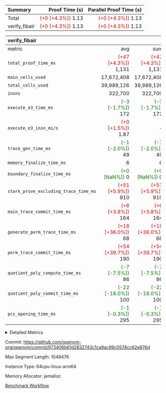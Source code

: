 | Summary | Proof Time (s) | Parallel Proof Time (s) |
|:---|---:|---:|
| Total | <span style='color: red'>(+0 [+4.3%])</span> 1.13 | <span style='color: red'>(+0 [+4.3%])</span> 1.13 |
| verify_fibair | <span style='color: red'>(+0 [+4.3%])</span> 1.13 | <span style='color: red'>(+0 [+4.3%])</span> 1.13 |


| verify_fibair |||||
|:---|---:|---:|---:|---:|
|metric|avg|sum|max|min|
| `total_proof_time_ms ` | <span style='color: red'>(+47 [+4.3%])</span> 1,131 | <span style='color: red'>(+47 [+4.3%])</span> 1,131 | <span style='color: red'>(+47 [+4.3%])</span> 1,131 | <span style='color: red'>(+47 [+4.3%])</span> 1,131 |
| `main_cells_used     ` |  17,672,408 |  17,672,408 |  17,672,408 |  17,672,408 |
| `total_cells_used    ` |  39,989,126 |  39,989,126 |  39,989,126 |  39,989,126 |
| `insns               ` |  322,700 |  322,700 |  322,700 |  322,700 |
| `execute_e3_time_ms  ` | <span style='color: green'>(-3 [-1.7%])</span> 172 | <span style='color: green'>(-3 [-1.7%])</span> 172 | <span style='color: green'>(-3 [-1.7%])</span> 172 | <span style='color: green'>(-3 [-1.7%])</span> 172 |
| `execute_e3_insn_mi/s` | <span style='color: red'>(+0 [+1.5%])</span> 1.87 | -          | <span style='color: red'>(+0 [+1.5%])</span> 1.87 | <span style='color: red'>(+0 [+1.5%])</span> 1.87 |
| `trace_gen_time_ms   ` | <span style='color: green'>(-1 [-2.0%])</span> 49 | <span style='color: green'>(-1 [-2.0%])</span> 49 | <span style='color: green'>(-1 [-2.0%])</span> 49 | <span style='color: green'>(-1 [-2.0%])</span> 49 |
| `memory_finalize_time_ms` |  6 |  6 |  6 |  6 |
| `boundary_finalize_time_ms` | <span style='color: green'>(+0 [NaN%])</span> 0 | <span style='color: green'>(+0 [NaN%])</span> 0 | <span style='color: green'>(+0 [NaN%])</span> 0 | <span style='color: green'>(+0 [NaN%])</span> 0 |
| `stark_prove_excluding_trace_time_ms` | <span style='color: red'>(+51 [+5.9%])</span> 910 | <span style='color: red'>(+51 [+5.9%])</span> 910 | <span style='color: red'>(+51 [+5.9%])</span> 910 | <span style='color: red'>(+51 [+5.9%])</span> 910 |
| `main_trace_commit_time_ms` | <span style='color: red'>(+6 [+3.8%])</span> 164 | <span style='color: red'>(+6 [+3.8%])</span> 164 | <span style='color: red'>(+6 [+3.8%])</span> 164 | <span style='color: red'>(+6 [+3.8%])</span> 164 |
| `generate_perm_trace_time_ms` | <span style='color: red'>(+18 [+36.0%])</span> 68 | <span style='color: red'>(+18 [+36.0%])</span> 68 | <span style='color: red'>(+18 [+36.0%])</span> 68 | <span style='color: red'>(+18 [+36.0%])</span> 68 |
| `perm_trace_commit_time_ms` | <span style='color: red'>(+54 [+39.7%])</span> 190 | <span style='color: red'>(+54 [+39.7%])</span> 190 | <span style='color: red'>(+54 [+39.7%])</span> 190 | <span style='color: red'>(+54 [+39.7%])</span> 190 |
| `quotient_poly_compute_time_ms` | <span style='color: green'>(-7 [-7.5%])</span> 86 | <span style='color: green'>(-7 [-7.5%])</span> 86 | <span style='color: green'>(-7 [-7.5%])</span> 86 | <span style='color: green'>(-7 [-7.5%])</span> 86 |
| `quotient_poly_commit_time_ms` | <span style='color: green'>(-22 [-18.0%])</span> 100 | <span style='color: green'>(-22 [-18.0%])</span> 100 | <span style='color: green'>(-22 [-18.0%])</span> 100 | <span style='color: green'>(-22 [-18.0%])</span> 100 |
| `pcs_opening_time_ms ` | <span style='color: green'>(-1 [-0.3%])</span> 295 | <span style='color: green'>(-1 [-0.3%])</span> 295 | <span style='color: green'>(-1 [-0.3%])</span> 295 | <span style='color: green'>(-1 [-0.3%])</span> 295 |



<details>
<summary>Detailed Metrics</summary>

|  | verify_program_compile_ms | total_cells | stark_prove_excluding_trace_time_ms | quotient_poly_compute_time_ms | quotient_poly_commit_time_ms | perm_trace_commit_time_ms | pcs_opening_time_ms | main_trace_commit_time_ms | app proof_time_ms |
| --- | --- | --- | --- | --- | --- | --- | --- | --- |
|  | 7 | 65,536 | 37 | 1 | 6 | 0 | 21 | 7 | 2,176 | 

| air_name | rows | quotient_deg | main_cols | interactions | constraints | cells |
| --- | --- | --- | --- | --- | --- | --- |
| AccessAdapterAir<2> |  | 2 |  | 5 | 12 |  | 
| AccessAdapterAir<4> |  | 2 |  | 5 | 12 |  | 
| AccessAdapterAir<8> |  | 2 |  | 5 | 12 |  | 
| FibonacciAir | 32,768 | 1 | 2 |  | 5 | 65,536 | 
| FriReducedOpeningAir |  | 2 |  | 39 | 71 |  | 
| JalRangeCheckAir |  | 2 |  | 9 | 14 |  | 
| NativePoseidon2Air<BabyBearParameters>, 1> |  | 2 |  | 136 | 572 |  | 
| PhantomAir |  | 2 |  | 3 | 5 |  | 
| ProgramAir |  | 1 |  | 1 | 4 |  | 
| VariableRangeCheckerAir |  | 1 |  | 1 | 4 |  | 
| VmAirWrapper<AluNativeAdapterAir, FieldArithmeticCoreAir> |  | 2 |  | 15 | 27 |  | 
| VmAirWrapper<BranchNativeAdapterAir, BranchEqualCoreAir<1> |  | 2 |  | 11 | 25 |  | 
| VmAirWrapper<NativeAdapterAir<2, 0>, PublicValuesCoreAir> |  | 2 |  | 11 | 29 |  | 
| VmAirWrapper<NativeLoadStoreAdapterAir<1>, NativeLoadStoreCoreAir<1> |  | 2 |  | 15 | 20 |  | 
| VmAirWrapper<NativeLoadStoreAdapterAir<4>, NativeLoadStoreCoreAir<4> |  | 2 |  | 15 | 20 |  | 
| VmAirWrapper<NativeVectorizedAdapterAir<4>, FieldExtensionCoreAir> |  | 2 |  | 15 | 27 |  | 
| VmConnectorAir |  | 2 |  | 5 | 11 |  | 
| VolatileBoundaryAir |  | 2 |  | 7 | 19 |  | 

| group | trace_gen_time_ms | total_proof_time_ms | total_cells_used | total_cells | stark_prove_excluding_trace_time_ms | quotient_poly_compute_time_ms | quotient_poly_commit_time_ms | perm_trace_commit_time_ms | pcs_opening_time_ms | memory_finalize_time_ms | main_trace_commit_time_ms | main_cells_used | insns | generate_perm_trace_time_ms | fri.log_blowup | execute_e3_time_ms | execute_e3_insn_mi/s | boundary_finalize_time_ms |
| --- | --- | --- | --- | --- | --- | --- | --- | --- | --- | --- | --- | --- | --- | --- | --- | --- | --- | --- |
| verify_fibair | 49 | 1,131 | 39,989,126 | 62,474,410 | 910 | 86 | 100 | 190 | 295 | 6 | 164 | 17,672,408 | 322,700 | 68 | 1 | 172 | 1.87 | 0 | 

| group | air_name | rows | prep_cols | perm_cols | main_cols | cells |
| --- | --- | --- | --- | --- | --- | --- |
| verify_fibair | AccessAdapterAir<2> | 131,072 |  | 16 | 11 | 3,538,944 | 
| verify_fibair | AccessAdapterAir<4> | 65,536 |  | 16 | 13 | 1,900,544 | 
| verify_fibair | AccessAdapterAir<8> | 128 |  | 16 | 17 | 4,224 | 
| verify_fibair | FriReducedOpeningAir | 2,048 |  | 84 | 27 | 227,328 | 
| verify_fibair | JalRangeCheckAir | 32,768 |  | 28 | 12 | 1,310,720 | 
| verify_fibair | NativePoseidon2Air<BabyBearParameters>, 1> | 32,768 |  | 312 | 398 | 23,265,280 | 
| verify_fibair | PhantomAir | 16,384 |  | 12 | 6 | 294,912 | 
| verify_fibair | ProgramAir | 8,192 |  | 8 | 10 | 147,456 | 
| verify_fibair | VariableRangeCheckerAir | 262,144 | 2 | 8 | 1 | 2,359,296 | 
| verify_fibair | VmAirWrapper<AluNativeAdapterAir, FieldArithmeticCoreAir> | 262,144 |  | 36 | 29 | 17,039,360 | 
| verify_fibair | VmAirWrapper<BranchNativeAdapterAir, BranchEqualCoreAir<1> | 32,768 |  | 28 | 23 | 1,671,168 | 
| verify_fibair | VmAirWrapper<NativeLoadStoreAdapterAir<1>, NativeLoadStoreCoreAir<1> | 65,536 |  | 40 | 21 | 3,997,696 | 
| verify_fibair | VmAirWrapper<NativeLoadStoreAdapterAir<4>, NativeLoadStoreCoreAir<4> | 32,768 |  | 40 | 27 | 2,195,456 | 
| verify_fibair | VmAirWrapper<NativeVectorizedAdapterAir<4>, FieldExtensionCoreAir> | 32,768 |  | 36 | 38 | 2,424,832 | 
| verify_fibair | VmConnectorAir | 2 | 1 | 16 | 5 | 42 | 
| verify_fibair | VolatileBoundaryAir | 65,536 |  | 20 | 12 | 2,097,152 | 

| group | trace_height_constraint | weighted_sum | threshold |
| --- | --- | --- | --- |
| verify_fibair | 0 | 1,085,444 | 2,013,265,921 | 
| verify_fibair | 1 | 5,411,200 | 2,013,265,921 | 
| verify_fibair | 2 | 542,722 | 2,013,265,921 | 
| verify_fibair | 3 | 5,476,612 | 2,013,265,921 | 
| verify_fibair | 4 | 65,536 | 2,013,265,921 | 
| verify_fibair | 5 | 12,851,850 | 2,013,265,921 | 

| trace_height_constraint | threshold |
| --- | --- |
| 0 | 2,013,265,921 | 

</details>


Commit: https://github.com/openvm-org/openvm/commit/673406b61d2832743c1ca9ac99c0574cc62e876d

Max Segment Length: 1048476

Instance Type: 64cpu-linux-arm64

Memory Allocator: jemalloc

[Benchmark Workflow](https://github.com/openvm-org/openvm/actions/runs/16533366193)
